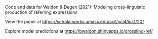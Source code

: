 Code and data for Waldon & Degen (2021): Modeling cross-linguistic production of referring expressions

View the paper at https://scholarworks.umass.edu/scil/vol4/iss1/20/

Explore model predictions at https://bwaldon.shinyapps.io/crossling-ref/
